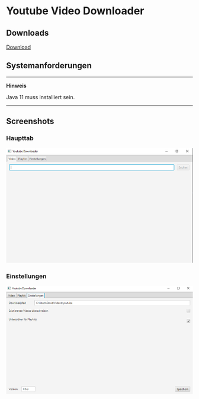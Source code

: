 # Youtube Video Downloader

## Downloads

[Download](http://daluba.de:3000/dave/YoutubeDownloader/releases/latest)

## Systemanforderungen

---
**Hinweis**

Java 11 muss installiert sein.

---

## Screenshots

### Haupttab
![Main Screen](screenshots/MainScreen.png)

### Einstellungen
![Settings](screenshots/Settings.png)